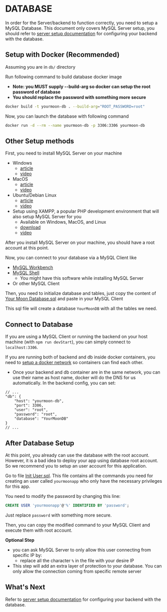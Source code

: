 
# DATABASE

In order for the Server/backend to function correctly, you need to setup a MySQL Database. This document only covers MySQL Server setup, you should refer to [server setup documentation](../server/README.md#configure) for configuring your backend with the database.

## Setup with Docker (Recommended)

Assuming you are in `db/` directory

Run following command to build database docker image
* **Note: you MUST supply --build-arg so docker can setup the root password of database**
* **You should replace the password with something more secure**

```sh
docker build -t yourmoon-db . --build-arg="ROOT_PASSWORD=root"
```

Now, you can launch the database with following command

```sh
docker run -d --rm --name yourmoon-db -p 3306:3306 yourmoon-db
```

## Other Setup methods

First, you need to install MySQL Server on your machine

* Windows
  * [article](https://www.dataquest.io/blog/install-mysql-windows/)
  * [video](https://www.youtube.com/watch?v=2om3byn2lxs)
* MacOS
  * [article](https://dev.mysql.com/doc/refman/8.0/en/macos-installation.html)
  * [video](https://www.youtube.com/watch?v=2cvH0HRjZF8)
* Ubuntu/Debian Linux
  * [article](https://www.digitalocean.com/community/tutorials/how-to-install-mysql-on-ubuntu-22-04)
  * [video](https://www.youtube.com/watch?v=zRfI79BHf3k)
* Setup using XAMPP, a popular PHP development environment that will also setup MySQL Server for you
  * Available on Windows, MacOS, and Linux
  * [download](https://www.apachefriends.org/download.html)
  * [video](https://www.youtube.com/watch?v=pVVACLH0la0&ab_channel=TroubleChute)

After you install MySQL Server on your machine, you should have a root account at this point.

Now, you can connect to your database via a MySQL Client like
* [MySQL Workbench](https://www.mysql.com/products/workbench/)
* [MySQL Shell](https://dev.mysql.com/doc/mysql-shell/8.0/en/)
  * You might have this software while installing MySQL Server
* Or other MySQL Client

Then, you need to initialize database and tables, just copy the content of [Your Moon Database.sql](./Your%20Moon%20Database.sql) and paste in your MySQL Client

This sql file will create a database `YourMoonDB` with all the tables we need.

## Connect to Database

If you are using a MySQL Client or running the backend on your host machine (with `npm run devStart`), you can simply connect to `localhost:3306`.

If you are running both of backend and db inside docker containers, you need to [setup a docker network](../DockerNetwork.md) so containers can find each other.

* Once your backend and db container are in the same network, you can use their name as host name, docker will do the DNS for us automatically. In the backend config, you can set:

```jsonc
// ...
"db": {
    "host": "yourmoon-db",
    "port": 3306,
    "user": "root",
    "password": "root",
    "database": "YourMoonDB"
}
// ...
```

## After Database Setup

At this point, you already can use the database with the root account. However, it is a bad idea to deploy your app using database root account. So we recommend you to setup an user account for this application.

Go to file [Init User.sql](./Init%20User.sql). This file contains all the commands you need for creating an user called `yourmoonapp` who only have the necessary privileges for this app.

You need to modify the password by changing this line:

```sql
CREATE USER 'yourmoonapp'@'%' IDENTIFIED BY 'password';
```

Just replace `password` with something more secure.

Then, you can copy the modified command to your MySQL Client and execute them with root account.

**Optional Step**

* you can ask MySQL Server to only allow this user connecting from specific IP by:
  * replace all the character `%` in the file with your desire IP
* This step will add an extra layer of protection to your database. You can only allow the connection coming from specific remote server

## What's Next

Refer to [server setup documentation](../server/README.md#configure) for configuring your backend with the database.
